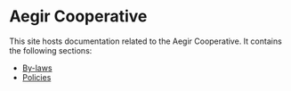 Aegir Cooperative
=================

This site hosts documentation related to the Aegir Cooperative. It contains the
following sections:

* [By-laws](by-laws)
* [Policies](policies)

